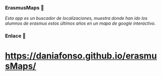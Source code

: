 ### ErasmusMaps 🚀
_Esta app es un buscador de localizaciones, muestra donde han ido los alumnos de erasmus estos últimos años en un mapa de google interactivo._


### Enlace 🔧
# https://daniafonso.github.io/erasmusMaps/
